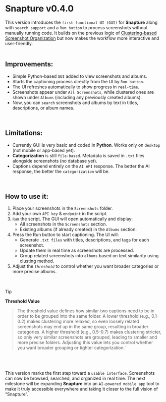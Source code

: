 # Snapture v0.4.0


This version introduces the `first functional UI (GUI)` for **Snapture** along with `search support` and a `Run button` to process screenshots without manually running code. It builds on the previous logic of [Clustering-based Screenshot Organization](https://github.com/anwashsaleem/Snapture/releases/tag/v0.3.1) but now makes the workflow more interactive and user-friendly. <br><br>


## Improvements:

- Simple Python-based `GUI` added to view screenshots and albums.
- Starts the captioning process directly from the UI by `Run button`.
- The UI refreshes automatically to show progress in `real-time`.
- Screenshots appear under `All Screenshots`, while clustered ones are shown under `Albums` (including any previously created albums).
- Now, you can `search` screenshots and albums by text in titles, descriptions, or album names. 
<br>

## Limitations:

- Currently GUI is very basic and coded in **Python**. Works only on `desktop` (not mobile or app-based yet).
- **Categorization** is still `file-based`. Metadata is saved in `.txt` files alongside screenshots (no database yet).
- Captions depend entirely on the `AI API` response. The better the AI response, the better the `categorization` will be.

<br>



## How to use it:

1. Place your screenshots in the `Screenshots` folder.
2. Add your own `API key` & `endpoint` in the script.
3. `Run` the script. The GUI will open automatically and display:
   -  All screenshots in the `Screenshots` section.
   -  Existing albums (if already created) in the `Albums` section.
4. Press the Run button to start captioning. The UI will:
   -  Generate `.txt files` with titles, descriptions, and tags for each screenshot.
   -  Update them in real time as screenshots are processed.
   -  Group related screenshots into `albums` based on text similarity using clusting method.
5. Adjust the *`threshold`* to control whether you want broader categories or more precise albums. <br><br><br>



> [!TIP]
> **Threshold Value**

> The threshold value defines how similar two captions need to be in order to be grouped into the same folder. A lower threshold (e.g., 0.1–0.2) makes clustering more relaxed, so even loosely related screenshots may end up in the same group, resulting in broader categories. A higher threshold (e.g., 0.5–0.7) makes clustering stricter, so only very similar screenshots are grouped, leading to smaller and more precise folders. Adjusting this value lets you control whether you want broader grouping or tighter categorization.`

<br><br><br> This version marks the first step toward a `usable interface`. Screenshots can now be browsed, searched, and organized in real time. The next milestone will be expanding **Snapture** into an `AI-powered mobile app` tool to make it truly accessible everywhere and taking it closer to the full vision of “Snapture”.

